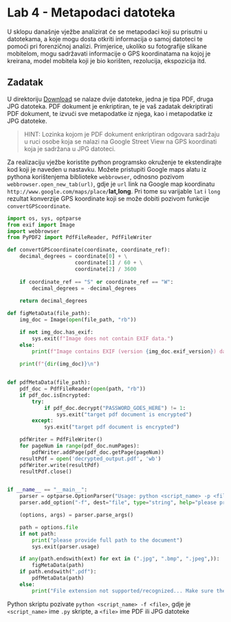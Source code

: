 # Lab 4 - Metapodaci datoteka

U sklopu današnje vježbe analizirat će se metapodaci koji su prisutni u datotekama, a koje mogu dosta otkriti informacija o samoj datoteci te pomoći pri forenzičnoj analizi. Primjerice, ukoliko su fotografije slikane mobitelom, mogu sadržavati informacije o GPS koordinatama na kojoj je kreirana, model mobitela koji je bio korišten, rezolucija, ekspozicija itd.

## Zadatak

U direktoriju [Download](Download) se nalaze dvije datoteke, jedna je tipa PDF, druga JPG datoteka. PDF dokument je enkriptiran, te je vaš zadatak dekriptirati PDF dokument, te izvući sve metapodatke iz njega, kao i metapodatke iz JPG datoteke.

> HINT: Lozinka kojom je PDF dokument enkriptiran odgovara sadržaju u ruci osobe koja se nalazi na Google Street View na GPS koordinati koja je sadržana u JPG datoteci.

Za realizaciju vježbe koristite python programsko okruženje te ekstendirajte kod koji je naveden u nastavku. Možete pristupiti Google maps alatu iz pythona korištenjema biblioteke `webbrowser`, odnosno pozivom `webbrowser.open_new_tab(url)`, gdje je `url` link na Google map koordinatu `http://www.google.com/maps/place/`**lat,long**. Pri tome su varijable `lat` i `long` rezultat konverzije GPS koordinate koji se može dobiti pozivom funkcije `convertGPScoordinate`.

```python
import os, sys, optparse
from exif import Image
import webbrowser
from PyPDF2 import PdfFileReader, PdfFileWriter

def convertGPScoordinate(coordinate, coordinate_ref):
    decimal_degrees = coordinate[0] + \
                      coordinate[1] / 60 + \
                      coordinate[2] / 3600
    
    if coordinate_ref == "S" or coordinate_ref == "W":
        decimal_degrees = -decimal_degrees
    
    return decimal_degrees

def figMetaData(file_path):
    img_doc = Image(open(file_path, "rb"))

    if not img_doc.has_exif:
        sys.exit(f"Image does not contain EXIF data.")
    else:
        print(f"Image contains EXIF (version {img_doc.exif_version}) data.")
        
    print(f"{dir(img_doc)}\n")


def pdfMetaData(file_path):
    pdf_doc = PdfFileReader(open(path, "rb"))
    if pdf_doc.isEncrypted:
        try:
            if pdf_doc.decrypt("PASSWORD_GOES_HERE") != 1:
                sys.exit("target pdf document is encrypted")
        except:
            sys.exit("target pdf document is encrypted")

    pdfWriter = PdfFileWriter()
    for pageNum in range(pdf_doc.numPages):
        pdfWriter.addPage(pdf_doc.getPage(pageNum))
    resultPdf = open('decrypted_output.pdf', 'wb')
    pdfWriter.write(resultPdf)
    resultPdf.close()


if __name__ == "__main__":
    parser = optparse.OptionParser("Usage: python <script_name> -p <file>")
    parser.add_option("-f", dest="file", type="string", help="please provide full path to the document")

    (options, args) = parser.parse_args()

    path = options.file
    if not path:
        print("please provide full path to the document")
        sys.exit(parser.usage)

    if any(path.endswith(ext) for ext in (".jpg", ".bmp", ".jpeg",)):
        figMetaData(path)
    if path.endswith(".pdf"):
        pdfMetaData(path)
    else:
        print("File extension not supported/recognized... Make sure the file has the correct extension...")
```

Python skriptu pozivate `python <script_name> -f <file>`, gdje je `<script_name>` ime `.py` skripte, a `<file>` ime PDF ili JPG datoteke

